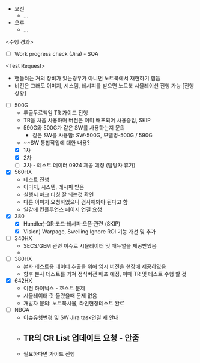 - 오전
	- ...
- 오후
	- ...

<수행 경과>
- [ ] Work progress check (Jira) - SQA

\<Test Request>
- 핸들러는 거의 장비가 있는경우가 아니면 노트북에서 재현하기 힘듬
- 비전은 그래도 이미지, 시스템, 레시피를 받으면 노트북 시뮬레이션 진행 가능
[진행상황]
- [ ] 500G
	- 투굴두르책임 TR 가이드 진행
	- TR을 처음 사용하며 버전은 이미 배포되어 사용중임, SKIP
	- 590G와 500G가 같은 SW를 사용하는지 문의
		- 같은 SW를 사용함: SW-500G, 모델명-500G / 590G
	- ~~SW 통합작업에 대한 내용?
	- [x] 1차
	- [x] 2차
	- [ ] 3차 - 테스트 데이터 0924 제공 예정 (담당자 휴가)
- [x] 560HX
	- 테스트 진행
	- 이미지, 시스템, 레시피 받음
	- 실행시 마크 티칭 잘 되는것 확인
	- 다른 이미지 요청하였으나 검사해봐야 된다고 함
	- 일감에 컨플루언스 페이지 연결 요청
- [x] 380
	- [x] ~~Handler) QR 코드 레시피 오픈 관련~~ (SKIP)
	- [x] Vision) Warpage, Swelling Ignore ROI 기능 개선 및 추가
- [ ] 340HX
	- SECS/GEM 관련 이슈로 시뮬레이터 및 매뉴얼을 제공받았음
	- 
- [ ] 380HX
	- 본사 테스트용 데이터 추출을 위해 임시 버전을 현장에 제공하였음
	- 향후 본사 테스트를 거쳐 정식버전 배포 예정, 이때 TR 및 테스트 수행 할 것
- [x] 642HX
	- 이천 하이닉스 - 호스트 문제
	- 시뮬레이터 랏 돌렸을때 문제 없음
	- 개발자 문의: 노트북시뮬, 라인현장테스트 완료
- [ ] NBGA
	- 이슈유형변경 및 SW Jira task연결 재 안내
	- TR의 CR List 업데이트 요청 - 안줌
		- 
	- 필요하다면 가이드 진행